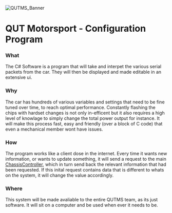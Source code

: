 ![QUTMS_Banner](https://raw.githubusercontent.com/Technosasquach/QUTMS_Master/master/src/qutmsBanner.jpg)

# QUT Motorsport - Configuration Program

### What
The C# Software is a program that will take and interpet the various serial packets from the car. They will then be displayed and made editable in an extensive ui.
### Why
The car has hundreds of various variables and settings that need to be fine tuned over time, to reach optimal performance. Constantly flashing the chips with hardset changes is not only in-efficent but it also requires a high level of knowlage to simply change the total power output for instance. It will make this process fast, easy and friendly (over a block of C code) that even a mechanical member wont have issues.
### How
The program works like a client dose in the internet. Every time it wants new information, or wants to update something, it will send a request to the main [ChassisController](https://github.com/Technosasquach/QUTMS_ChassisController "QUTMS_ChassisController"), which in turn send back the relevant information that had been requested. If this inital request contains data that is different to whats on the system, it will change the value accordingly.
### Where
This system will be made avaliable to the entire QUTMS team, as its just software. It will sit on a computer and be used when ever it needs to be.